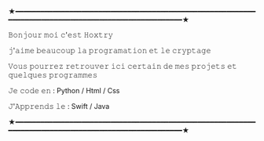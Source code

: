 
★━━━━━━━━━━━━━━━━━━━━━━━━━━━━━━━━━━━━━━━━━━━━━━━━━━━━━━━━━━━━━━━━━━━━━━━━━━━━━━━━━━━━━━━━━━━━━━━━━━━━★

 𝙱𝚘𝚗𝚓𝚘𝚞𝚛 𝚖𝚘𝚒 𝚌'𝚎𝚜𝚝 𝙷𝚘𝚡𝚝𝚛𝚢

 𝚓'𝚊𝚒𝚖𝚎 𝚋𝚎𝚊𝚞𝚌𝚘𝚞𝚙 𝚕𝚊 𝚙𝚛𝚘𝚐𝚛𝚊𝚖𝚊𝚝𝚒𝚘𝚗 𝚎𝚝 𝚕𝚎 𝚌𝚛𝚢𝚙𝚝𝚊𝚐𝚎

 𝚅𝚘𝚞𝚜 𝚙𝚘𝚞𝚛𝚛𝚎𝚣 𝚛𝚎𝚝𝚛𝚘𝚞𝚟𝚎𝚛 𝚒𝚌𝚒 𝚌𝚎𝚛𝚝𝚊𝚒𝚗 𝚍𝚎 𝚖𝚎𝚜 𝚙𝚛𝚘𝚓𝚎𝚝𝚜 𝚎𝚝 𝚚𝚞𝚎𝚕𝚚𝚞𝚎𝚜 𝚙𝚛𝚘𝚐𝚛𝚊𝚖𝚖𝚎𝚜 

 𝙹𝚎 𝚌𝚘𝚍𝚎 𝚎𝚗 : Python / Html / Css

 𝙹'𝙰𝚙𝚙𝚛𝚎𝚗𝚍𝚜 𝚕𝚎 : Swift / Java </p>

★━━━━━━━━━━━━━━━━━━━━━━━━━━━━━━━━━━━━━━━━━━━━━━━━━━━━━━━━━━━━━━━━━━━━━━━━━━━━━━━━━━━━━━━━━━━━━━━━━━━━★


                                                 

